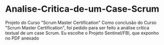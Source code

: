 # Analise-Critica-de-um-Case-Scrum
Projeto do Curso "Scrum Master Certification"
Como conclusão do Curso "Scrum Master Certification", foi pedido para ser feito a análise crítica textual de um case Scrum. Eu escolhe o Projeto Sentinel/FBI, que exponho no PDF anexado
